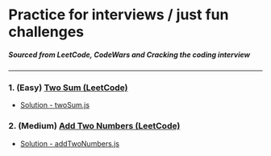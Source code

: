 # Practice for interviews / just fun challenges
##### Sourced from LeetCode, CodeWars and Cracking the coding interview
---

### 1. (Easy) [Two Sum (LeetCode)](https://leetcode.com/problems/two-sum/)
  * [Solution - twoSum.js](twoSum.js)

### 2. (Medium) [Add Two Numbers (LeetCode)](https://leetcode.com/problems/add-two-numbers/)
  * [Solution - addTwoNumbers.js](addTwoNumbers.js)

